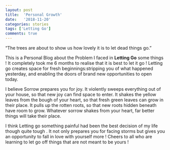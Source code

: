 ```yaml
---
layout: post
title:  'Personal Growth'
date:   '2018-11-20'
categories: stories
tags: ['Letting Go']
comments: true
---
```


“The trees are about to show us how lovely it is to let dead things go.”

This is a Personal Blog about the Problem I faced in <strong>Letting Go</strong> some things ! It completely took me 6 months to 
realise that it is best to let it go ! Letting go creates space for fresh beginnings:stripping you of what happened yesterday, 
and enabling the doors of brand new opportunities to open today.

I believe Sorrow prepares you for joy. It violently sweeps everything out of your house, so that new joy can find space to enter. 
It shakes the yellow leaves from the bough of your heart, so that fresh green leaves can grow in their place. It pulls up 
the rotten roots, so that new roots hidden beneath have room to grow. Whatever sorrow shakes from your heart, far better
things will take their place.

I think Letting go something painful had been the best decision of my life though quite tough . It not only prepares you for 
facing storms but gives you an opportunity to fall in love with yourself more ! Cheers to all who are learning to let go off things
that are not meant to be yours ! 
